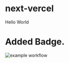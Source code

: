 # next-vercel
Hello World


# Added Badge.   
![example workflow](https://github.com/philgookang/next-vercel/actions/workflows/monitor_build.yml/badge.svg)
